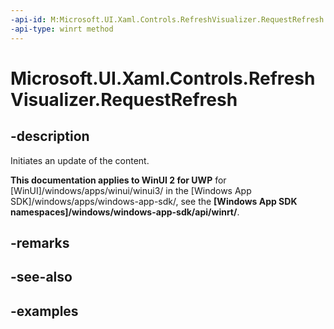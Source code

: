 ```yaml
---
-api-id: M:Microsoft.UI.Xaml.Controls.RefreshVisualizer.RequestRefresh
-api-type: winrt method
---
```

<!-- Method syntax.
public void RefreshVisualizer.RequestRefresh()
-->

# Microsoft.UI.Xaml.Controls.RefreshVisualizer.RequestRefresh


## -description

Initiates an update of the content.


**This documentation applies to WinUI 2 for UWP** for [WinUI]/windows/apps/winui/winui3/ in the [Windows App SDK]/windows/apps/windows-app-sdk/, see the **[Windows App SDK namespaces]/windows/windows-app-sdk/api/winrt/**.

## -remarks


## -see-also


## -examples


